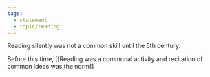 ```yaml
---
tags: 
  - statement
  - topic/reading
---
```

Reading silently was not a common skill until the 5th century.

Before this time, [[Reading was a communal activity and recitation of common ideas was the norm]]